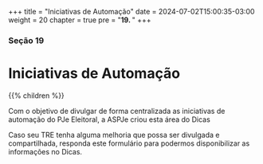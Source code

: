 +++
title = "Iniciativas de Automação"
date = 2024-07-02T15:00:35-03:00
weight = 20
chapter = true
pre = "<b>19. </b>"
+++

### Seção 19

# Iniciativas de Automação

{{% children  %}}

Com o objetivo de divulgar de forma centralizada as iniciativas de automação do PJe Eleitoral, a ASPJe criou esta área do Dicas

Caso seu TRE tenha alguma melhoria que possa ser divulgada e compartilhada, responda este formulário para podermos disponibilizar as informações no Dicas.
